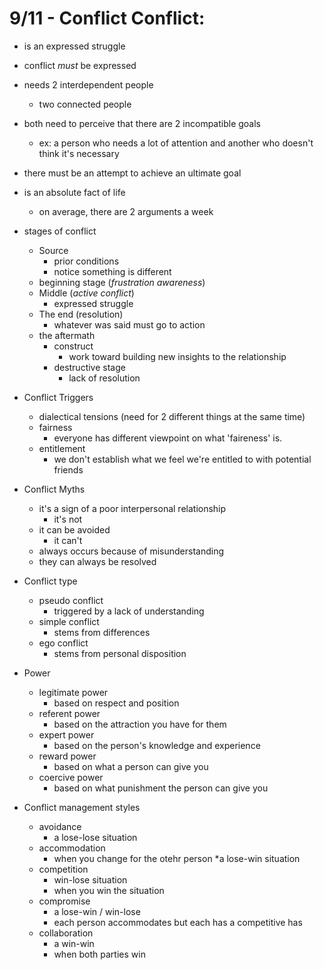 # 9/11 - Conflict Conflict:
- is an expressed struggle
- conflict *must* be expressed
- needs 2 interdependent people
	+ two connected people
- both need to perceive that there are 2 incompatible goals 
	+ ex: a person who needs a lot of attention and another who doesn't think it's necessary
- there must be an attempt to achieve an ultimate goal
- is an absolute fact of life
	+ on average, there are 2 arguments a week

- stages of conflict
	+ Source
		* prior conditions
		* notice something is different
	+ beginning stage (*frustration awareness*)
	+ Middle (*active conflict*)
		* expressed struggle 
	+ The end (resolution) 
		* whatever was said must go to action
	+ the aftermath 
		* construct 
			- work toward building new insights to the relationship
		* destructive stage
			- lack of resolution

- Conflict Triggers
	+ dialectical tensions (need for 2 different things at the same time)
	+ fairness
		* everyone has different viewpoint on what 'faireness' is.
	+ entitlement
		* we don't establish what we feel we're entitled to with potential friends
- Conflict Myths
	+ it's a sign of a poor interpersonal relationship 
		* it's not
	+ it can be avoided
		* it can't
	+ always occurs because of misunderstanding
	+ they can always be resolved
- Conflict type
	+ pseudo conflict
		* triggered by a lack of understanding 
	+ simple conflict
		* stems from differences
	+ ego conflict
		* stems from personal disposition
- Power
	+ legitimate power
		* based on respect and position
	+ referent power
		* based on the attraction you have for them
	+ expert power
		* based on the person's knowledge and experience
	+ reward power
		* based on what a person can give you
	+ coercive power
		* based on what punishment the person can give you
- Conflict management styles
	+ avoidance
		* a lose-lose situation
	+ accommodation 
		* when you change for the otehr person
		*a lose-win situation
	+ competition
		* win-lose situation
		* when you win the situation
	+ compromise 
		* a lose-win / win-lose
		* each person accommodates but each has a competitive has
	+ collaboration
		* a win-win
		* when both parties win